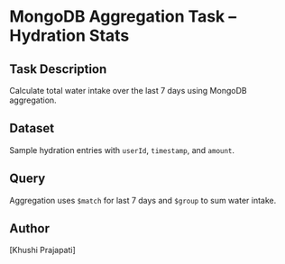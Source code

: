 # MongoDB Aggregation Task – Hydration Stats

## Task Description
Calculate total water intake over the last 7 days using MongoDB aggregation.

## Dataset
Sample hydration entries with `userId`, `timestamp`, and `amount`.

## Query
Aggregation uses `$match` for last 7 days and `$group` to sum water intake.

## Author
[Khushi Prajapati]
